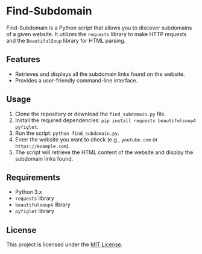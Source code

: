 # Find-Subdomain

Find-Subdomain is a Python script that allows you to discover subdomains of a given website. It utilizes the `requests` library to make HTTP requests and the `BeautifulSoup` library for HTML parsing.

## Features

- Retrieves and displays all the subdomain links found on the website.
- Provides a user-friendly command-line interface.

## Usage

1. Clone the repository or download the `find_subdomain.py` file.
2. Install the required dependencies: `pip install requests beautifulsoup4 pyfiglet`.
3. Run the script: `python find_subdomain.py`.
4. Enter the website you want to check (e.g., `youtube.com` or `https://example.com`).
5. The script will retrieve the HTML content of the website and display the subdomain links found.

## Requirements

- Python 3.x
- `requests` library
- `beautifulsoup4` library
- `pyfiglet` library

## License

This project is licensed under the [MIT License](LICENSE).

